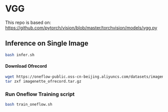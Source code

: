 # VGG

This repo is based on: https://github.com/pytorch/vision/blob/master/torchvision/models/vgg.py

## Inference on Single Image

```bash
bash infer.sh
```

#### Download Ofrecord

```bash
wget https://oneflow-public.oss-cn-beijing.aliyuncs.com/datasets/imagenette_ofrecord.tar.gz
tar zxf imagenette_ofrecord.tar.gz
```

### Run Oneflow Training script

```bash
bash train_oneflow.sh
```


